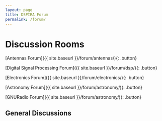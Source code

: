 ```yaml
---
layout: page
title: DSPIRA Forum
permalink: /forum/
---
```

# Discussion Rooms 

[Antennas Forum]({{ site.baseurl }}/forum/antennas/){: .button}

[Digital Signal Processing Forum]({{ site.baseurl }}/forum/dsp/){: .button}

[Electronics Forum]({{ site.baseurl }}/forum/electronics/){: .button}

[Astronomy Forum]({{ site.baseurl }}/forum/astronomy/){: .button}

[GNURadio Forum]({{ site.baseurl }}/forum/astronomy/){: .button}

## General Discussions

<script src="https://utteranc.es/client.js"
        repo="WVURAIL/dspira-lessons"
        issue-term="pathname"
        theme="github-light"
        crossorigin="anonymous"
        async>
</script>
